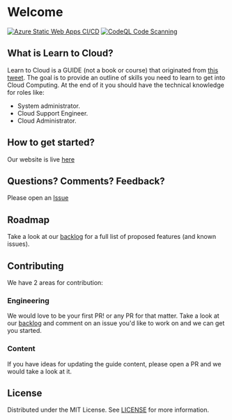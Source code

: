 # Welcome

[![Azure Static Web Apps CI/CD](https://github.com/learntocloud/learn-to-cloud/actions/workflows/azure-static-web-apps-agreeable-forest-05e8c1b0f.yml/badge.svg?branch=main)](https://github.com/learntocloud/learn-to-cloud/actions/workflows/azure-static-web-apps-agreeable-forest-05e8c1b0f.yml)
[![CodeQL Code Scanning](https://github.com/learntocloud/learn-to-cloud/actions/workflows/codeql-code-scanning.yml/badge.svg)](https://github.com/learntocloud/learn-to-cloud/actions/workflows/codeql-code-scanning.yml)

## What is Learn to Cloud?

Learn to Cloud is a GUIDE (not a book or course) that originated from [this tweet](https://twitter.com/madebygps/status/1406258053427740672?lang=en). The goal is to provide an outline of skills you need to learn to get into Cloud Computing. At the end of it you should have the technical knowledge for roles like:

- System administrator.
- Cloud Support Engineer.
- Cloud Administrator.

## How to get started?

Our website is live [here](https://learntocloud.guide)



## Questions? Comments? Feedback?

Please open an [Issue](https://github.com/learntocloud/learn-to-cloud/issues)

## Roadmap

Take a look at our [backlog](https://github.com/orgs/learntocloud/projects/2) for a full list of proposed features (and known issues).

## Contributing

We have 2 areas for contribution:

### Engineering

We would love to be your first PR! or any PR for that matter. Take a look at our [backlog](https://github.com/orgs/learntocloud/projects/2) and comment on an issue you'd like to work on and we can get you started.

### Content

If you have ideas for updating the guide content, please open a PR and we would take a look at it.

## License

Distributed under the MIT License. See [LICENSE](/LICENSE) for more information.
